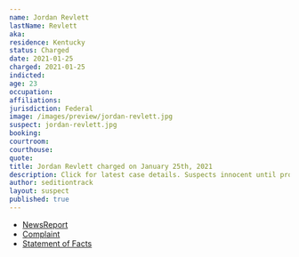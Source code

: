 ```yaml
---
name: Jordan Revlett
lastName: Revlett
aka:
residence: Kentucky
status: Charged
date: 2021-01-25
charged: 2021-01-25
indicted:
age: 23
occupation:
affiliations:
jurisdiction: Federal
image: /images/preview/jordan-revlett.jpg
suspect: jordan-revlett.jpg
booking:
courtroom:
courthouse:
quote:
title: Jordan Revlett charged on January 25th, 2021
description: Click for latest case details. Suspects innocent until proven guilty.
author: seditiontrack
layout: suspect
published: true
---
```

- [NewsReport](https://www.wkyt.com/2021/01/26/feds-charge-5th-kentucky-resident-in-capitol-violence/)
- [Complaint](https://www.justice.gov/opa/page/file/1361051/download)
- [Statement of Facts](https://www.justice.gov/opa/page/file/1361051/download)
